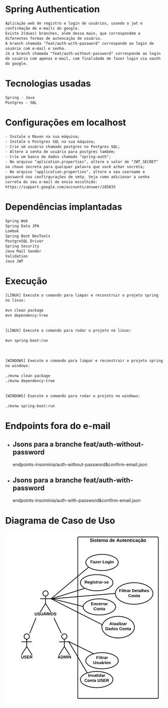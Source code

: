 # Spring Authentication

    Aplicação web de registro e login de usuários, usando o jwt e confirmação de e-mails do google.
    Existe 2(duas) branches, além dessa main, que correspondem a diferentes formas de autencação de usuário.
    A branch chamada "feat/auth-with-password" corresponde ao login de usuário com e-mail e senha.
    Já a branch chamada "feat/auth-without-password" corresponde ao login de usuário com apenas e-mail, com finalidade de fazer login via oauth do google.
    
# Tecnologias usadas

    Spring - Java
    Postgres - SQL


# Configurações em localhost

    - Instale o Maven na sua máquina;
    - Instale o Postgres SQL na sua máquina;
    - Crie um usuário chamado postgres no Postgres SQL;
    - Altere a senha de usuário para postgres também;
    - Crie um banco de dados chamado "spring-auth";
    - No arquivo "aplication.properties", altere o valor de "JWT_SECRET" na chave secreta para qualquer palavra que você achar secreta;
    - No arquivo "application.properties", altere o seu username e password nas confirgurações de smtp. Veja como adicionar a senha correta do seu e-mail de envio escolhido: https://support.google.com/accounts/answer/185833


# Dependências implantadas

    Spring Web
    Spring Data JPA
    Lombok
    Spring Boot DevTools
    PostgreSQL Driver
    Spring Security
    Java Mail Sender
    Validation
    Java JWT


# Execução

    [LINUX] Execute o comando para limpar e reconstruir o projeto spring no linux:

    mvn clean package
    mvn dependency:tree

    
    [LINUX] Execute o comando para rodar o projeto no linux:

    mvn spring-boot:run
        


    [WINDOWS] Execute o comando para limpar e reconstruir o projeto spring no windows:
    
    ./mvnw clean package
    ./mvnw dependency:tree

    
    [WINDOWS] Execute o comando para rodar o projeto no windows:

    ./mvnw spring-boot:run


# Endpoints fora do e-mail

- ## Jsons para a branche feat/auth-without-password

    endpoints-insominia/auth-without-password&confirm-email.json

- ## Jsons para a branche feat/auth-with-password

    endpoints-insominia/auth-with-password&confirm-email.json


# Diagrama de Caso de Uso

![alt](prd/Diagrama_Caso_Uso.png)